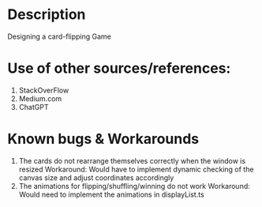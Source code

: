 # Description
Designing a card-flipping Game 
# Use of other sources/references:
1. StackOverFlow 
2. Medium.com
3. ChatGPT 

# Known bugs & Workarounds
1. The cards do not rearrange themselves correctly when the window is resized 
    Workaround: Would have to implement dynamic checking of the canvas size and adjust coordinates accordingly
2. The animations for flipping/shuffling/winning do not work
    Workaround: Would need to implement the animations in displayList.ts
